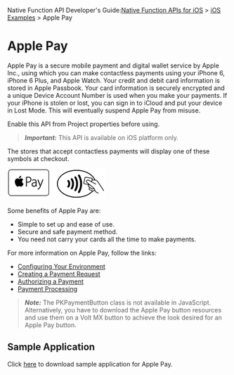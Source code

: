                             

Native Function API Developer's Guide:[Native Function APIs for iOS](native_function_apis_for_ios.md) > [iOS Examples](ios_examples.md) > Apple Pay

Apple Pay
=========

Apple Pay is a secure mobile payment and digital wallet service by Apple Inc., using which you can make contactless payments using your iPhone 6, iPhone 6 Plus, and Apple Watch. Your credit and debit card information is stored in Apple Passbook. Your card information is securely encrypted and a unique Device Account Number is used when you make your payments. If your iPhone is stolen or lost, you can sign in to iCloud and put your device in Lost Mode. This will eventually suspend Apple Pay from misuse.

Enable this API from Project properties before using.

> **_Important:_** This API is available on iOS platform only.

The stores that accept contactless payments will display one of these symbols at checkout.

![](resources/images/applepaylogo.png)

Some benefits of Apple Pay are:

*   Simple to set up and ease of use.
*   Secure and safe payment method.
*   You need not carry your cards all the time to make payments.

For more information on Apple Pay, follow the links:

*   [Configuring Your Environment](https://developer.apple.com/library/archive/ApplePay_Guide/Configuration.html#//apple_ref/doc/uid/TP40014764-CH2-SW1)
*   [Creating a Payment Request](https://developer.apple.com/library/archive/ApplePay_Guide/CreateRequest.html#//apple_ref/doc/uid/TP40014764-CH3-SW2)
*   [Authorizing a Payment](https://developer.apple.com/library/archive/ApplePay_Guide/Authorization.html#//apple_ref/doc/uid/TP40014764-CH4-SW3)
*   [Payment Processing](https://developer.apple.com/library/archive/ApplePay_Guide/ProcessPayment.html#//apple_ref/doc/uid/TP40014764-CH5-SW4)

> **_Note:_** The PKPaymentButton class is not available in JavaScript. Alternatively, you have to download the Apple Pay button resources and use them on a Volt MX button to achieve the look desired for an Apple Pay button.

Sample Application
------------------

Click [here](https://github.com/HCL-TECH-SOFTWARE/volt-mx-samples/blob/main/SampleApplePayAPI/sampleApplePay.zip) to download sample application for Apple Pay.
